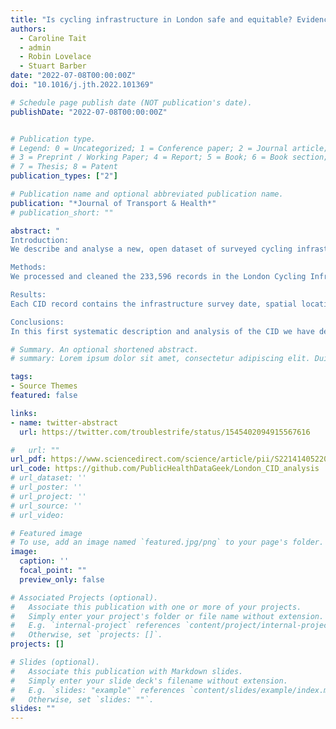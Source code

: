 ```yaml
---
title: "Is cycling infrastructure in London safe and equitable? Evidence from the cycling infrastructure database"
authors:
  - Caroline Tait
  - admin
  - Robin Lovelace
  - Stuart Barber
date: "2022-07-08T00:00:00Z"
doi: "10.1016/j.jth.2022.101369"

# Schedule page publish date (NOT publication's date).
publishDate: "2022-07-08T00:00:00Z"


# Publication type.
# Legend: 0 = Uncategorized; 1 = Conference paper; 2 = Journal article;
# 3 = Preprint / Working Paper; 4 = Report; 5 = Book; 6 = Book section;
# 7 = Thesis; 8 = Patent
publication_types: ["2"]

# Publication name and optional abbreviated publication name.
publication: "*Journal of Transport & Health*"
# publication_short: ""

abstract: "
Introduction:
We describe and analyse a new, open dataset of surveyed cycling infrastructure in London UK. We demonstrate its potential to contribute to research and evidence-based policy development through a spatial analysis of infrastructure provision in London, before evaluating administrative boroughs on their infrastructure mix and compliance with UK Cycle Infrastructure Design Standards.

Methods:
We processed and cleaned the 233,596 records in the London Cycling Infrastructure Database (CID) that contains nine infrastructure types. To support comparison between London boroughs, infrastructure provision was normalised to borough area, population size and level of commuter cycling. We generated variables capturing cyclist separation from motor vehicles and estimated cycle lane compliance for such segregation against design standards.

Results:
Each CID record contains the infrastructure survey date, spatial location, infrastructure-specific variables and accompanying photographs. Traffic calming assets are numerous and distributed throughout London. Cyclist signals, crossings, Advanced Stop Lanes and cycle lanes and tracks are less numerous and more commonly seen in inner rather than outer London. Normalisation by area and population did not change these spatial patterns. Six percent of on-road cycle lane length is physically segregated from vehicles. Estimated compliance with UK design standards was notably higher for inner London boroughs with 66% exceeding mean compliance compared to just 24% of outer London boroughs.

Conclusions:
In this first systematic description and analysis of the CID we have demonstrated its potential to quantitively and qualitatively compare infrastructure and a method to estimate compliance against design standards. We found that cycling infrastructure is not distributed equally across London and may not be of the quality that provides safe space for cycling. Such datasets are critical assets to evaluate infrastructure and guide health and transport policies."

# Summary. An optional shortened abstract.
# summary: Lorem ipsum dolor sit amet, consectetur adipiscing elit. Duis posuere tellus ac convallis placerat. Proin tincidunt magna sed ex sollicitudin condimentum.

tags:
- Source Themes
featured: false

links:
- name: twitter-abstract
  url: https://twitter.com/troublestrife/status/1545402094915567616

#   url: ""
url_pdf: https://www.sciencedirect.com/science/article/pii/S221414052200041X?via%3Dihub
url_code: https://github.com/PublicHealthDataGeek/London_CID_analysis
# url_dataset: ''
# url_poster: ''
# url_project: ''
# url_source: ''
# url_video:

# Featured image
# To use, add an image named `featured.jpg/png` to your page's folder.
image:
  caption: ''
  focal_point: ""
  preview_only: false

# Associated Projects (optional).
#   Associate this publication with one or more of your projects.
#   Simply enter your project's folder or file name without extension.
#   E.g. `internal-project` references `content/project/internal-project/index.md`.
#   Otherwise, set `projects: []`.
projects: []

# Slides (optional).
#   Associate this publication with Markdown slides.
#   Simply enter your slide deck's filename without extension.
#   E.g. `slides: "example"` references `content/slides/example/index.md`.
#   Otherwise, set `slides: ""`.
slides: ""
---
```

